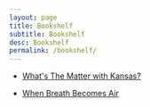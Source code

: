 ```yaml
---
layout: page
title: Bookshelf
subtitle: Bookshelf
desc: Bookshelf
permalink: /bookshelf/
---
```



- [What's The Matter with Kansas?](https://smile.amazon.com/Whats-Matter-Kansas-Conservatives-America/dp/080507774X/)

- [When Breath Becomes Air](//smile.amazon.com/When-Breath-Becomes-Paul-Kalanithi/dp/081298840X/)